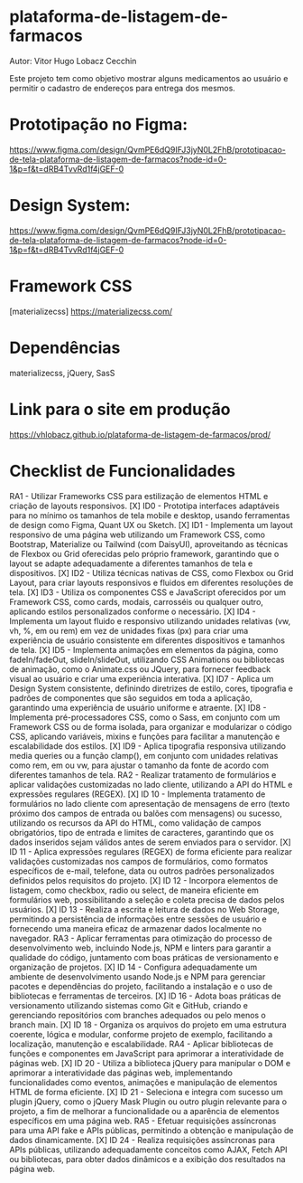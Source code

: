# plataforma-de-listagem-de-farmacos
Autor: Vitor Hugo Lobacz Cecchin

Este projeto tem como objetivo mostrar alguns medicamentos ao usuário e permitir o cadastro de endereços para entrega dos mesmos.

# Prototipação no Figma:
https://www.figma.com/design/QvmPE6dQ9IFJ3jyN0L2FhB/prototipacao-de-tela-plataforma-de-listagem-de-farmacos?node-id=0-1&p=f&t=dRB4TvvRd1f4jGEF-0

# Design System:
https://www.figma.com/design/QvmPE6dQ9IFJ3jyN0L2FhB/prototipacao-de-tela-plataforma-de-listagem-de-farmacos?node-id=0-1&p=f&t=dRB4TvvRd1f4jGEF-0
   
# Framework CSS
[materializecss] https://materializecss.com/
    
# Dependências 
materializecss, jQuery, SasS

# Link para o site em produção
https://vhlobacz.github.io/plataforma-de-listagem-de-farmacos/prod/

# Checklist de Funcionalidades 
RA1 - Utilizar Frameworks CSS para estilização de elementos HTML e criação de layouts responsivos.
    [X] ID0 - Prototipa interfaces adaptáveis para no mínimo os tamanhos de tela mobile e desktop, usando ferramentas de design como Figma, Quant UX ou Sketch.
    [X] ID1 - Implementa um layout responsivo de uma página web utilizando um Framework CSS, como Bootstrap, Materialize ou Tailwind (com DaisyUI), aproveitando as técnicas de Flexbox ou Grid oferecidas pelo próprio framework, garantindo que o layout se adapte adequadamente a diferentes tamanhos de tela e dispositivos.
    [X] ID2 - Utiliza técnicas nativas de CSS, como Flexbox ou Grid Layout, para criar layouts responsivos e fluidos em diferentes resoluções de tela.
    [X] ID3 - Utiliza os componentes CSS e JavaScript oferecidos por um Framework CSS, como cards, modais, carrosséis ou qualquer outro, aplicando estilos personalizados conforme o necessário.
    [X] ID4 - Implementa um layout fluido e responsivo utilizando unidades relativas (vw, vh, %, em ou rem) em vez de unidades fixas (px) para criar uma experiência de usuário consistente em diferentes dispositivos e tamanhos de tela.
    [X] ID5 - Implementa animações em elementos da página, como fadeIn/fadeOut, slideIn/slideOut, utilizando CSS Animations ou bibliotecas de animação, como o Animate.css ou JQuery, para fornecer feedback visual ao usuário e criar uma experiência interativa.
    [X] ID7 - Aplica um Design System consistente, definindo diretrizes de estilo, cores, tipografia e padrões de componentes que são seguidos em toda a aplicação, garantindo uma experiência de usuário uniforme e atraente.
    [X] ID8 - Implementa pré-processadores CSS, como o Sass, em conjunto com um Framework CSS ou de forma isolada, para organizar e modularizar o código CSS, aplicando variáveis, mixins e funções para facilitar a manutenção e escalabilidade dos estilos.
    [X] ID9 - Aplica tipografia responsiva utilizando media queries ou a função clamp(), em conjunto com unidades relativas como rem, em ou vw, para ajustar o tamanho da fonte de acordo com diferentes tamanhos de tela.
RA2 - Realizar tratamento de formulários e aplicar validações customizadas no lado cliente, utilizando a API do HTML e expressões regulares (REGEX).
    [X] ID 10 - Implementa tratamento de formulários no lado cliente com apresentação de mensagens de erro (texto próximo dos campos de entrada ou balões com mensagens) ou sucesso, utilizando os recursos da API do HTML, como validação de campos obrigatórios, tipo de entrada e limites de caracteres, garantindo que os dados inseridos sejam válidos antes de serem enviados para o servidor.
    [X] ID 11 - Aplica expressões regulares (REGEX) de forma eficiente para realizar validações customizadas nos campos de formulários, como formatos específicos de e-mail, telefone, data ou outros padrões personalizados definidos pelos requisitos do projeto.
    [X] ID 12 - Incorpora elementos de listagem, como checkbox, radio ou select, de maneira eficiente em formulários web, possibilitando a seleção e coleta precisa de dados pelos usuários.
    [X] ID 13 - Realiza a escrita e leitura de dados no Web Storage, permitindo a persistência de informações entre sessões de usuário e fornecendo uma maneira eficaz de armazenar dados localmente no navegador.
RA3 - Aplicar ferramentas para otimização do processo de desenvolvimento web, incluindo Node.js, NPM e linters para garantir a qualidade do código, juntamento com boas práticas de versionamento e organização de projetos.
    [X] ID 14 - Configura adequadamente um ambiente de desenvolvimento usando Node.js e NPM para gerenciar pacotes e dependências do projeto, facilitando a instalação e o uso de bibliotecas e ferramentas de terceiros.
    [X] ID 16 - Adota boas práticas de versionamento utilizando sistemas como Git e GitHub, criando e gerenciando repositórios com branches adequados ou pelo menos o branch main.
    [X] ID 18 - Organiza os arquivos do projeto em uma estrutura coerente, lógica e modular, conforme projeto de exemplo, facilitando a localização, manutenção e escalabilidade.
RA4 - Aplicar bibliotecas de funções e componentes em JavaScript para aprimorar a interatividade de páginas web.
    [X] ID 20 - Utiliza a biblioteca jQuery para manipular o DOM e aprimorar a interatividade das páginas web, implementando funcionalidades como eventos, animações e manipulação de elementos HTML de forma eficiente. 
    [X] ID 21 - Seleciona e integra com sucesso um plugin jQuery, como o jQuery Mask Plugin ou outro plugin relevante para o projeto, a fim de melhorar a funcionalidade ou a aparência de elementos específicos em uma página web. 
RA5 - Efetuar requisições assíncronas para uma API fake e APIs públicas, permitindo a obtenção e manipulação de dados dinamicamente.
    [X] ID 24 - Realiza requisições assíncronas para APIs públicas, utilizando adequadamente conceitos como AJAX, Fetch API ou bibliotecas, para obter dados dinâmicos e a exibição dos resultados na página web.